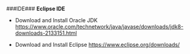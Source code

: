 ###IDE###
**Eclipse IDE**

*  Download and Install Oracle JDK
https://www.oracle.com/technetwork/java/javase/downloads/jdk8-downloads-2133151.html

* Download and Install Eclipse
https://www.eclipse.org/downloads/

